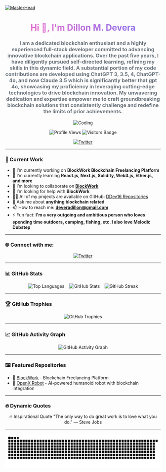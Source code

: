 [![MasterHead](https://user-images.githubusercontent.com/74038190/225813708-98b745f2-7d22-48cf-9150-083f1b00d6c9.gif)](https://rishavchanda.io)

<h1 align="center" style="background: linear-gradient(45deg, #ff6ec4, #7873f5); -webkit-background-clip: text; color: transparent;">Hi 👋, I'm Dillon M. Devera</h1>
<h3 align="center" style="color: #6c757d;">
  I am a dedicated blockchain enthusiast and a highly experienced full-stack developer committed to advancing innovative blockchain applications. Over the past five years, I have diligently pursued self-directed learning, refining my skills in this dynamic field. A substantial portion of my code contributions are developed using ChatGPT 3, 3.5, 4, ChatGPT-4o, and now Claude 3.5 which is significantly better that gpt 4o,  showcasing my proficiency in leveraging cutting-edge technologies to drive blockchain innovation. My unwavering dedication and expertise empower me to craft groundbreaking blockchain solutions that consistently challenge and redefine the limits of prior achievements.
</h3>

<p align="center">
  <img align="center" src="https://3d-webgl-portfolio.vercel.app/static/media/DevD%20(4).5be5d787c161a2a9f36a.gif" alt="Coding" width="400" />
</p>

<p align="center">
  <img src="https://komarev.com/ghpvc/?username=ddev16&label=Profile%20views&color=0e75b6&style=flat" alt="Profile Views" />
  <img src="https://visitor-badge.glitch.me/badge?page_id=ddev16.ddev16" alt="Visitors Badge" />
</p>

<p align="center">
  <a href="https://twitter.com/dillondeve8428" target="_blank">
    <img src="https://img.shields.io/twitter/follow/dillondeve8428?logo=twitter&style=for-the-badge" alt="Twitter" />
  </a>
</p>

---

### 🚀 Current Work
- 🔭 I’m currently working on **BlockWork Blockchain Freelancing Platform**
- 🌱 I’m currently learning **React.js, Next.js, Solidity, Web3.js, Ether.js, and more**
- 👯 I’m looking to collaborate on **[BlockWork](https://Block-work.vercel.app)**
- 🤝 I’m looking for help with **BlockWork**
- 👨‍💻 All of my projects are available on GitHub: [DDev16 Repositories](https://github.com/DDev16?tab=repositories)
- 💬 Ask me about **anything blockchain related**
- 📫 How to reach me: **deveradillon@gmail.com**
- ⚡ Fun fact: **I'm a very outgoing and ambitious person who loves spending time outdoors, camping, fishing, etc. I also love Melodic Dubstep**

---

### 🌐 Connect with me:
<p align="center">
  <a href="https://twitter.com/dillondeve8428" target="_blank">
    <img src="https://raw.githubusercontent.com/rahuldkjain/github-profile-readme-generator/master/src/images/icons/Social/twitter.svg" alt="Twitter" height="30" width="40" />
  </a>
</p>

---

### 📊 GitHub Stats
<p align="center">
  <img src="https://github-readme-stats.vercel.app/api/top-langs?username=ddev16&show_icons=true&locale=en&layout=compact" alt="Top Languages" />
  &nbsp;&nbsp;
<img src="https://github-readme-stats.vercel.app/api?username=ddev16&show_icons=true&locale=en&v=1" alt="GitHub Stats" />
  &nbsp;&nbsp;
  <img src="https://github-readme-streak-stats.herokuapp.com/?user=ddev16&" alt="GitHub Streak" />
</p>

---

### 🏆 GitHub Trophies
<p align="center">
  <img src="https://github-profile-trophy.vercel.app/?username=ddev16&theme=radical&no-bg=true&no-frame=true" alt="GitHub Trophies" />
</p>

---

### 📈 GitHub Activity Graph
<p align="center">
  <img src="https://github-readme-activity-graph.vercel.app/graph?username=DDev16&theme=react-dark&hide_border=true&area=true" alt="GitHub Activity Graph" />
</p>

---

### 🖼️ Featured Repositories
- 🚀 [BlockWork](https://github.com/DDev16/blockwork) - Blockchain Freelancing Platform
- 🤖 [OpenX Robot](https://github.com/DDev16/inmoov) - AI-powered humanoid robot with blockchain integration

---


### 🔥 Dynamic Quotes
<p align="center">
🔥 Inspirational Quote
 "The only way to do great work is to love what you do." — Steve Jobs
</p>

---

![snake gif](https://github.com/DDev16/DDev16/blob/output/github-contribution-grid-snake-dark.svg)
